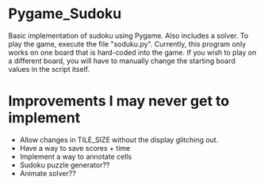 # Pygame_Sudoku
 Basic implementation of sudoku using Pygame. Also includes a solver.
 To play the game, execute the file "soduku.py". Currently, this program
 only works on one board that is hard-coded into the game. If you wish
 to play on a different board, you will have to manually change the
 starting board values in the script itself.

# Improvements I may never get to implement

 - Allow changes in TILE_SIZE without the display glitching out.
 - Have a way to save scores + time
 - Implement a way to annotate cells
 - Sudoku puzzle generator??
 - Animate solver??
